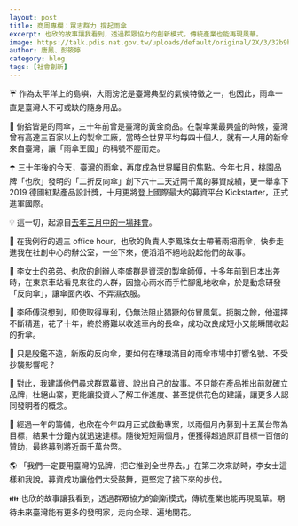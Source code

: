 ```yaml
---
layout: post
title: 商周專欄：眾志群力 撐起雨傘
excerpt: 也欣的故事讓我看到，透過群眾協力的創新模式，傳統產業也能再現風華。
image: https://talk.pdis.nat.gov.tw/uploads/default/original/2X/3/32b9bd92946de460e0000084630bbda0f7d91a59.jpeg
author: 唐鳳、彭筱婷
category: blog
tags: [社會創新]
---
```


☔ 作為太平洋上的島嶼，大雨滂沱是臺灣典型的氣候特徵之一，也因此，雨傘一直是臺灣人不可或缺的隨身用品。

🥇 俯拾皆是的雨傘，三十年前曾是臺灣的黃金商品。在製傘業最興盛的時候，臺灣曾有高達三百家以上的製傘工廠，當時全世界平均每四十個人，就有一人用的新傘來自臺灣，讓「雨傘王國」的稱號不脛而走。

☂️ 三十年後的今天，臺灣的雨傘，再度成為世界矚目的焦點。今年七月，桃園品牌「也欣」發明的「二折反向傘」創下六十二天近兩千萬的募資成績，更一舉拿下 2019 德國紅點產品設計獎，十月更將登上國際最大的募資平台 Kickstarter，正式進軍國際。

💡 這一切，起源自[去年三月中的一場拜會](https://sayit.pdis.nat.gov.tw/2018-03-14-%E7%A4%BE%E5%89%B5%E4%B8%AD%E5%BF%83-%E7%AC%AC%E5%8D%81%E4%B8%89%E6%AC%A1-office-hour/%E6%9D%8E%E9%B3%B3%E7%8F%A0)。

🙋 在我例行的週三 office hour，也欣的負責人李鳳珠女士帶著兩把雨傘，快步走進我在社創中心的辦公室，一坐下來，便滔滔不絕地說起他們的故事。

🚉 李女士的弟弟、也欣的創辦人李盛群是資深的製傘師傅，十多年前到日本出差時，在東京車站看見來往的人群，因擔心雨水而手忙腳亂地收傘，於是動念研發「反向傘」，讓傘面內收、不弄濕衣服。

👷 李師傅沒想到，即使取得專利，仍無法阻止猖獗的仿冒風氣。扼腕之餘，他選擇不斷精進，花了十年，終於將難以收進車內的長傘，成功改良成短小又能瞬間收起的折傘。

🤔 只是殷鑑不遠，新版的反向傘，要如何在琳琅滿目的雨傘市場中打響名號、不受抄襲影響呢？

📣 對此，我建議他們尋求群眾募資、說出自己的故事。不只能在產品推出前就確立品牌，杜絕山寨，更能讓投資人了解工作進度、甚至提供花色的建議，讓更多人認同發明者的概念。

💯 經過一年的籌備，也欣在今年四月正式啟動專案，以兩個月內募到十五萬台幣為目標，結果十分鐘內就迅速達標。隨後短短兩個月，便獲得超過原訂目標一百倍的贊助，最終募到將近兩千萬台幣。

🌎 「我們一定要用臺灣的品牌，把它推到全世界去。」在第三次來訪時，李女士這樣和我說。募資成功讓他們大受鼓舞，更堅定了接下來的步伐。

👪 也欣的故事讓我看到，透過群眾協力的創新模式，傳統產業也能再現風華。期待未來臺灣能有更多的發明家，走向全球、遍地開花。
